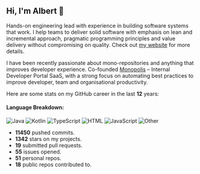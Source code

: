 ## Hi, I'm Albert 🙂 

Hands-on engineering lead with experience in building software systems that work. I help teams to deliver solid software with emphasis on lean and incremental approach, pragmatic programming principles and value delivery without compromising on quality. Check out [my website](https://www.albertlatacz.com) for more details.

I have been recently passionate about mono-repositories and anything that improves developer experience. Co-founded [Monopolis](https://monopolis.cloud) – Internal Developer Portal SaaS, with a strong focus on automating best practices to improve developer, team and organisational productivity. 


Here are some stats on my GitHub career in the last **12** years:

#### Language Breakdown:

![Java](https://img.shields.io/static/v1?style=flat-square&label=%E2%A0%80&color=555&labelColor=%23b07219&message=Java%EF%B8%B175.1%25)
![Kotlin](https://img.shields.io/static/v1?style=flat-square&label=%E2%A0%80&color=555&labelColor=%23A97BFF&message=Kotlin%EF%B8%B111.8%25)
![TypeScript](https://img.shields.io/static/v1?style=flat-square&label=%E2%A0%80&color=555&labelColor=%233178c6&message=TypeScript%EF%B8%B14.1%25)
![HTML](https://img.shields.io/static/v1?style=flat-square&label=%E2%A0%80&color=555&labelColor=%23e34c26&message=HTML%EF%B8%B13.9%25)
![JavaScript](https://img.shields.io/static/v1?style=flat-square&label=%E2%A0%80&color=555&labelColor=%23f1e05a&message=JavaScript%EF%B8%B12.1%25)
![Other](https://img.shields.io/static/v1?style=flat-square&label=%E2%A0%80&color=555&labelColor=%23ededed&message=Other%EF%B8%B12.7%25)

- **11450** pushed commits.
- **1342** stars on my projects.
- **19** submitted pull requests.
- **55** issues opened.
- **51** personal repos.
- **18** public repos contributed to.
